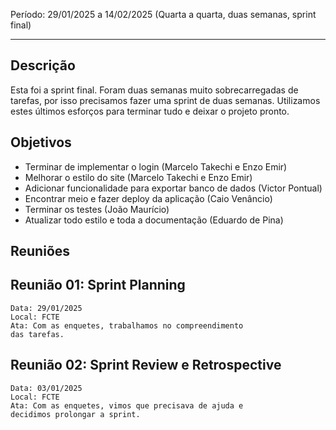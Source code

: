 Período: 29/01/2025 a 14/02/2025 (Quarta a quarta, duas semanas, sprint final)

***
## Descrição
Esta foi a sprint final. Foram duas semanas muito sobrecarregadas de tarefas, por isso precisamos fazer uma sprint de duas semanas. Utilizamos estes últimos esforços para terminar tudo e deixar o projeto pronto.

## Objetivos
- Terminar de implementar o login (Marcelo Takechi e Enzo Emir)
- Melhorar o estilo do site (Marcelo Takechi e Enzo Emir)
- Adicionar funcionalidade para exportar banco de dados (Victor Pontual)
- Encontrar meio e fazer deploy da aplicação (Caio Venâncio)
- Terminar os testes (João Maurício)
- Atualizar todo estilo e toda a documentação (Eduardo de Pina)

## Reuniões
## Reunião 01: Sprint Planning
    Data: 29/01/2025
    Local: FCTE
    Ata: Com as enquetes, trabalhamos no compreendimento
    das tarefas.
## Reunião 02: Sprint Review e Retrospective
    Data: 03/01/2025
    Local: FCTE
    Ata: Com as enquetes, vimos que precisava de ajuda e
    decidimos prolongar a sprint.

